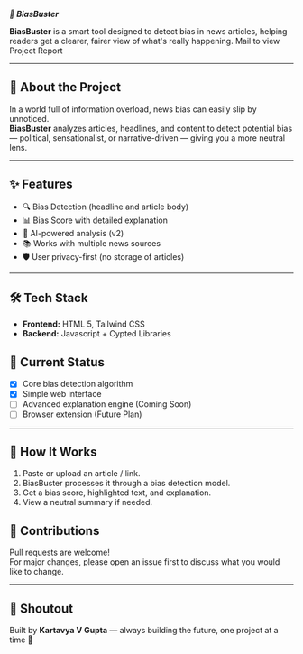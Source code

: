 ***📰 BiasBuster***

**BiasBuster** is a smart tool designed to detect bias in news articles, helping readers get a clearer, fairer view of what's really happening.
Mail to view Project Report 

---

## 🚀 About the Project

In a world full of information overload, news bias can easily slip by unnoticed.  
**BiasBuster** analyzes articles, headlines, and content to detect potential bias — political, sensationalist, or narrative-driven — giving you a more neutral lens.

---

## ✨ Features

- 🔍 Bias Detection (headline and article body)
- 📊 Bias Score with detailed explanation
- 🧠 AI-powered analysis (v2) 
- 📚 Works with multiple news sources
- 🛡️ User privacy-first (no storage of articles)

---

## 🛠️ Tech Stack

- **Frontend:** HTML 5, Tailwind CSS
- **Backend:** Javascript + Cypted Libraries


## 🚧 Current Status

- [x] Core bias detection algorithm
- [x] Simple web interface
- [ ] Advanced explanation engine (Coming Soon)
- [ ] Browser extension (Future Plan)

---

## 🧠 How It Works

1. Paste or upload an article / link.
2. BiasBuster processes it through a bias detection model.
3. Get a bias score, highlighted text, and explanation.
4. View a neutral summary if needed.


## 🤝 Contributions

Pull requests are welcome!  
For major changes, please open an issue first to discuss what you would like to change.

---

## 📢 Shoutout

Built by **Kartavya V Gupta** — always building the future, one project at a time 🚀
